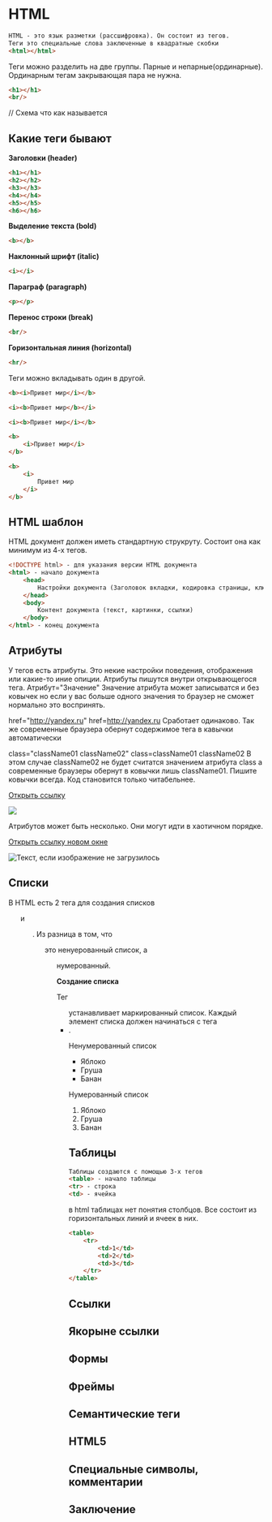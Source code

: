 # HTML

```html
HTML - это язык разметки (рассшифровка). Он состоит из тегов.
Теги это специальные слова заключенные в квадратные скобки
<html></html>
```
Теги можно разделить на две группы. Парные и непарные(ординарные). Ординарным тегам закрывающая пара не нужна.
``` html
<h1></h1>
<br/>
```

// Схема что как называется

## Какие теги бывают

**Заголовки (header)**
```html
<h1></h1>
<h2></h2>
<h3></h3>
<h4></h4>
<h5></h5>
<h6></h6>
```

**Выделение текста (bold)**
```html
<b></b>
```

**Наклонный шрифт (italic)**
```html
<i></i>
```

**Параграф (paragraph)**
```html
<p></p>
```

**Перенос строки (break)**
```html
<br/>
```

**Горизонтальная линия (horizontal)**
```html
<hr/>
```

Теги можно вкладывать один в другой.
```html
<b><i>Привет мир</i></b>

<i><b>Привет мир</b></i>

<i><b>Привет мир</i></b>

<b>
    <i>Привет мир</i>
</b>

<b>
    <i>
        Привет мир
    </i>
</b>
```

## HTML шаблон
HTML документ должен иметь стандартную струкруту. Состоит она как минимум из 4-х тегов.

```html
<!DOCTYPE html> - для указания версии HTML документа
<html> - начало документа
    <head>
        Настройки документа (Заголовок вкладки, кодировка страницы, ключевые слова, подключение скриптов/стилей и т.д.)
    </head>
    <body>
        Контент документа (текст, картинки, ссылки)
    </body>
</html> - конец документа
```

## Атрибуты
У тегов есть атрибуты. Это некие настройки поведения, отображения или какие-то иние опиции.
Атрибуты пишутся внутри открывающегося тега. 
Атрибут="Значение"
Значение атрибута может записыватся и без ковычек но если у вас больше одного значения то браузер не сможет нормально это воспринять.

href="http://yandex.ru" href=http://yandex.ru
Сработает одинаково. Так же современные браузера обернут содержимое тега в кавычки автоматически

class="className01 className02"
class=className01 className02
В этом случае className02 не будет считатся значением атрибута class а современные браузеры обернут в ковычки лишь className01.
Пишите ковычки всегда. Код становится только читабельнее.

<a href="http://yandex.ru">Открыть ссылку</a>

<img src="image.jpg"/>

Атрибутов может быть несколько. Они могут идти в хаотичном порядке.

<a target="_blank" href="http://yandex.ru">Открыть ссылку новом окне</a>

<img alt="Текст, если изображение не загрузилось" src="image.jpg" title="Текст при наведении"/>

## Списки
В HTML есть 2 тега для создания списков <ul> и <ol>. 
Из разница в том, что <ul> это ненуерованный список, а <ol> нумерованный.

**Создание списка**

Тег <ul> устанавливает маркированный список. 
Каждый элемент списка должен начинаться с тега <li>. 

Ненумерованный список
<ul>
	<li>Яблоко</li>
	<li>Груша</li>
	<li>Банан</li>
</ul>

Нумерованный список
<ol>
	<li>Яблоко</li>
	<li>Груша</li>
	<li>Банан</li>
</ol>

## Таблицы
```html
Таблицы создаются с помощью 3-х тегов
<table> - начало таблицы
<tr> - строка
<td> - ячейка
```
в html таблицах нет понятия столбцов. Все состоит из горизонтальных линий и ячеек в них.
```html
<table>
	<tr>
		<td>1</td>
		<td>2</td>
		<td>3</td>
	</tr>
</table>
```
## Ссылки
## Якорыне ссылки
## Формы
## Фреймы
## Семантические теги
## HTML5
## Специальные символы, комментарии

## Заключение
